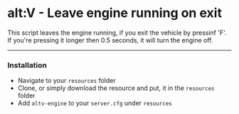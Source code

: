 ﻿# alt:V - Leave engine running on exit

This script leaves the engine running, if you exit the vehicle by pressinf 'F'.
If you're pressing it longer then 0.5 seconds, it will turn the engine off.

---

### Installation

- Navigate to your `resources` folder
- Clone, or simply download the resource and put, it in the `resources` folder
- Add `altv-engine` to your `server.cfg` under `resources`
